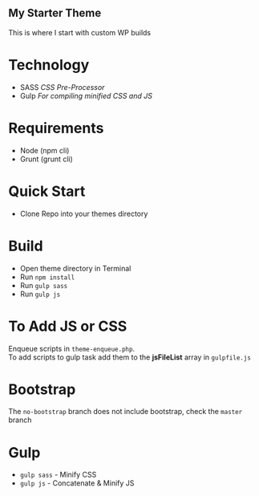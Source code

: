 My Starter Theme
----------------------
  
This is where I start with custom WP builds
  
Technology
==========
- SASS *CSS Pre-Processor*
- Gulp *For compiling minified CSS and JS*

Requirements
============
- Node (npm cli)
- Grunt (grunt cli)
    
Quick Start
===========
- Clone Repo into your themes directory

Build
======
- Open theme directory in Terminal
- Run `npm install`
- Run `gulp sass`
- Run `gulp js`
  
  
To Add JS or CSS
=================
Enqueue scripts in `theme-enqueue.php`.  
To add scripts to gulp task add them to the __jsFileList__ array in `gulpfile.js`
  
  
Bootstrap
=========
The `no-bootstrap` branch does not include bootstrap, check the `master` branch

Gulp
=====  
- `gulp sass` - Minify CSS
- `gulp js` - Concatenate & Minify JS
